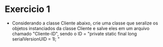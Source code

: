 # Exercicio 1

- Considerando a classe Cliente abaixo, crie uma classe que seralize os objetos instanciados da classe Cliente e salve eles em um arquivo chamado "Cliente-ID", sendo o ID =  "private static final long serialVersionUID = 1l; "

